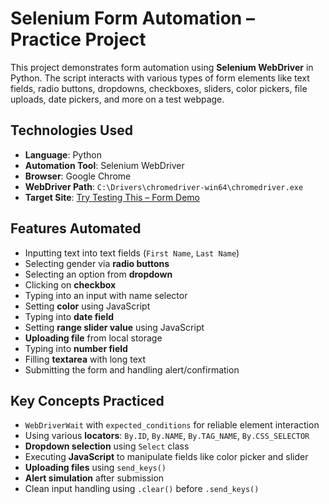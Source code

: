 # Selenium Form Automation – Practice Project 

This project demonstrates form automation using **Selenium WebDriver** in Python. The script interacts with various types of form elements like text fields, radio buttons, dropdowns, checkboxes, sliders, color pickers, file uploads, date pickers, and more on a test webpage.

##  Technologies Used

- **Language**: Python  
- **Automation Tool**: Selenium WebDriver  
- **Browser**: Google Chrome  
- **WebDriver Path**: `C:\Drivers\chromedriver-win64\chromedriver.exe`  
- **Target Site**: [Try Testing This – Form Demo](https://trytestingthis.netlify.app/)

##  Features Automated

- Inputting text into text fields (`First Name`, `Last Name`)
- Selecting gender via **radio buttons**
- Selecting an option from **dropdown**
- Clicking on **checkbox**
- Typing into an input with name selector
- Setting **color** using JavaScript
- Typing into **date field**
- Setting **range slider value** using JavaScript
- **Uploading file** from local storage
- Typing into **number field**
- Filling **textarea** with long text
- Submitting the form and handling alert/confirmation

##  Key Concepts Practiced

- `WebDriverWait` with `expected_conditions` for reliable element interaction
- Using various **locators**: `By.ID`, `By.NAME`, `By.TAG_NAME`, `By.CSS_SELECTOR`
- **Dropdown selection** using `Select` class
- Executing **JavaScript** to manipulate fields like color picker and slider
- **Uploading files** using `send_keys()`
- **Alert simulation** after submission
- Clean input handling using `.clear()` before `.send_keys()`


